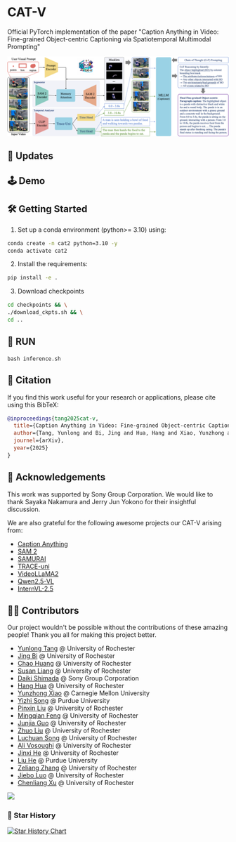 # CAT-V
Official PyTorch implementation of the paper "Caption Anything in Video: Fine-grained Object-centric Captioning via Spatiotemporal Multimodal Prompting"

![cat-v-framework](assets/cat-v-framework.png)

## 🚀 Updates

## 🕹️ Demo

## 🛠️ Getting Started

1. Set up a conda environment (python>= 3.10) using:

```bash
conda create -n cat2 python=3.10 -y
conda activate cat2
```

2. Install the requirements:

```bash
pip install -e .
```

3. Download checkpoints

```bash
cd checkpoints && \
./download_ckpts.sh && \
cd ..
```

## 🏃 RUN

```
bash inference.sh
```


## 📖 Citation
If you find this work useful for your research or applications, please cite using this BibTeX:

```bibtex
@inproceedings{tang2025cat-v,
  title={Caption Anything in Video: Fine-grained Object-centric Captioning via Spatiotemporal Multimodal Prompting},
  author={Tang, Yunlong and Bi, Jing and Hua, Hang and Xiao, Yunzhong and Song, Yizhi and Liu, Pinxin and Huang, Chao and Feng, Mingqian and Guo, Junjia and Liu, Zhuo and Song, Luchuan and Liang, Susan and Shimada, Daiki and Vosoughi, Ali and He, Jinxi and He, Liu and Zhang, Zeliang and Luo, Jiebo and Xu, Chenliang},
  journel={arXiv},
  year={2025}
}
```


## 🙏 Acknowledgements
This work was supported by Sony Group Corporation. We would like to thank Sayaka Nakamura and Jerry Jun Yokono for their insightful discussion.

We are also grateful for the following awesome projects our CAT-V arising from:

- [Caption Anything](https://github.com/ttengwang/Caption-Anything)
- [SAM 2](https://github.com/facebookresearch/sam2)
- [SAMURAI](https://github.com/yangchris11/samurai)
- [TRACE-uni](https://github.com/gyxxyg/TRACE)
- [VideoLLaMA2](https://github.com/DAMO-NLP-SG/VideoLLaMA2)
- [Qwen2.5-VL](https://github.com/QwenLM/Qwen2.5-VL)
- [InternVL-2.5](https://internvl.github.io/blog/2024-12-05-InternVL-2.5/)


## 👩‍💻 Contributors
Our project wouldn't be possible without the contributions of these amazing people! Thank you all for making this project better.

- [Yunlong Tang](https://yunlong10.github.io/) @ University of Rochester
- [Jing Bi](https://scholar.google.com/citations?user=ZyCYhUkAAAAJ) @ University of Rochester
- [Chao Huang](https://wikichao.github.io/) @ University of Rochester
- [Susan Liang](https://liangsusan-git.github.io/) @ University of Rochester
- [Daiki Shimada](https://scholar.google.co.jp/citations?user=1uAwouQAAAAJ) @ Sony Group Corporation
- [Hang Hua](https://hanghuacs.notion.site/Hang-Hua-151c5b68f62980e8884febf1b5c1d4a9) @ University of Rochester
- [Yunzhong Xiao](https://shawn-yzxiao.github.io/) @ Carnegie Mellon University
- [Yizhi Song](https://song630.github.io/yizhisong.github.io/) @ Purdue University
- [Pinxin Liu](https://andypinxinliu.github.io/) @ University of Rochester
- [Mingqian Feng](https://fmmarkmq.github.io/) @ University of Rochester
- [Junjia Guo](https://doujiangter.github.io/JunjiaGuo.github.io/) @ University of Rochester
- [Zhuo Liu](https://joeliuz6.github.io/) @ University of Rochester
- [Luchuan Song](https://songluchuan.github.io/) @ University of Rochester
- [Ali Vosoughi](https://alivosoughi.com/) @ University of Rochester
- [Jinxi He](https://gingin520.github.io/) @ University of Rochester
- [Liu He](https://arking1995.github.io/) @ Purdue University
- [Zeliang Zhang](https://zhangaipi.github.io/) @ University of Rochester
- [Jiebo Luo](https://www.cs.rochester.edu/u/jluo/) @ University of Rochester
- [Chenliang Xu](https://www.cs.rochester.edu/~cxu22/index.html) @ University of Rochester



<a href="https://github.com/yunlong10/CAT-V/graphs/contributors">
  <img src="https://contrib.rocks/image?repo=yunlong10/CAT-V" />
</a>

### 🌟 Star History

[![Star History Chart](https://api.star-history.com/svg?repos=yunlong10/CAT-V&type=Date)](https://star-history.com/#yunlong10/CAT-V&Date)
